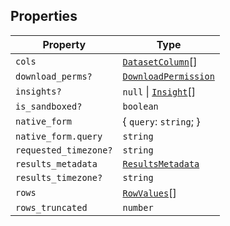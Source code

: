 ## Properties

| Property                                              | Type                                          |
| ----------------------------------------------------- | --------------------------------------------- |
| <a id="cols"></a> `cols`                              | [`DatasetColumn`](DatasetColumn.md)[]         |
| <a id="download_perms"></a> `download_perms?`         | [`DownloadPermission`](DownloadPermission.md) |
| <a id="insights"></a> `insights?`                     | `null` \| [`Insight`](Insight.md)[]           |
| <a id="is_sandboxed"></a> `is_sandboxed?`             | `boolean`                                     |
| <a id="native_form"></a> `native_form`                | \{ `query`: `string`; \}                      |
| `native_form.query`                                   | `string`                                      |
| <a id="requested_timezone"></a> `requested_timezone?` | `string`                                      |
| <a id="results_metadata"></a> `results_metadata`      | [`ResultsMetadata`](ResultsMetadata.md)       |
| <a id="results_timezone"></a> `results_timezone?`     | `string`                                      |
| <a id="rows"></a> `rows`                              | [`RowValues`](RowValues.md)[]                 |
| <a id="rows_truncated"></a> `rows_truncated`          | `number`                                      |
